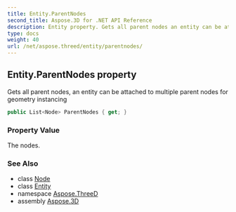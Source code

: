 ```yaml
---
title: Entity.ParentNodes
second_title: Aspose.3D for .NET API Reference
description: Entity property. Gets all parent nodes an entity can be attached to multiple parent nodes for geometry instancing
type: docs
weight: 40
url: /net/aspose.threed/entity/parentnodes/
---
```

## Entity.ParentNodes property

Gets all parent nodes, an entity can be attached to multiple parent nodes for geometry instancing

```csharp
public List<Node> ParentNodes { get; }
```

### Property Value

The nodes.

### See Also

* class [Node](../../node/)
* class [Entity](../)
* namespace [Aspose.ThreeD](../../../aspose.threed/)
* assembly [Aspose.3D](../../../)


